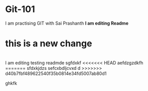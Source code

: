 # Git-101
I am practising GIT with Sai Prashanth
<b>I am editing Readme</b>
<h1>this is a new change</h1>
<br>
I am editing testing readmde
sgfdxkf
<<<<<<< HEAD
aefdzgzdkfh
=======
sfdxkjdzs
sefcxbdljcvxd
d
>>>>>>> d40b7fbf489622540f35b0814e34fd5007ab80d1















ghkfk
